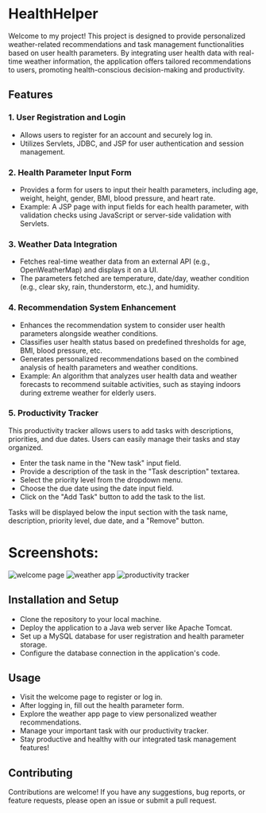 # HealthHelper

Welcome to my project! This project is designed to provide personalized weather-related recommendations and task management functionalities based on user health parameters. By integrating user health data with real-time weather information, the application offers tailored recommendations to users, promoting health-conscious decision-making and productivity.

## Features

### 1. User Registration and Login
- Allows users to register for an account and securely log in.
- Utilizes Servlets, JDBC, and JSP for user authentication and session management.

### 2. Health Parameter Input Form
- Provides a form for users to input their health parameters, including age, weight, height, gender, BMI, blood pressure, and heart rate.
- Example: A JSP page with input fields for each health parameter, with validation checks using JavaScript or server-side validation with Servlets.

### 3. Weather Data Integration
- Fetches real-time weather data from an external API (e.g., OpenWeatherMap) and displays it on a UI.
- The parameters fetched are temperature, date/day, weather condition (e.g., clear sky, rain, thunderstorm, etc.), and humidity.

### 4. Recommendation System Enhancement
- Enhances the recommendation system to consider user health parameters alongside weather conditions.
- Classifies user health status based on predefined thresholds for age, BMI, blood pressure, etc.
- Generates personalized recommendations based on the combined analysis of health parameters and weather conditions.
- Example: An algorithm that analyzes user health data and weather forecasts to recommend suitable activities, such as staying indoors during extreme weather for elderly users.

### 5. Productivity Tracker
This productivity tracker allows users to add tasks with descriptions, priorities, and due dates. Users can easily manage their tasks and stay organized.
- Enter the task name in the "New task" input field.
- Provide a description of the task in the "Task description" textarea.
- Select the priority level from the dropdown menu.
- Choose the due date using the date input field.
- Click on the "Add Task" button to add the task to the list.
  
Tasks will be displayed below the input section with the task name, description, priority level, due date, and a "Remove" button.

# Screenshots:

 ![welcome page](https://github.com/1XANTHE/HealthHelper/assets/150462228/49b627ae-a70d-4aee-a3a1-95f1ba62d56f)
 ![weather app](https://github.com/1XANTHE/HealthHelper/assets/150462228/d2b4087e-35d2-48b4-939e-fbd147ed7266)
 ![productivity tracker](https://github.com/1XANTHE/HealthHelper/assets/150462228/97bbdb3e-8c74-4fbc-9b51-ec517e4fc887)

## Installation and Setup
- Clone the repository to your local machine.
- Deploy the application to a Java web server like Apache Tomcat.
- Set up a MySQL database for user registration and health parameter storage.
- Configure the database connection in the application's code.

## Usage
- Visit the welcome page to register or log in.
- After logging in, fill out the health parameter form.
- Explore the weather app page to view personalized weather recommendations.
- Manage your important task with our productivity tracker.
- Stay productive and healthy with our integrated task management features!

## Contributing
Contributions are welcome! If you have any suggestions, bug reports, or feature requests, please open an issue or submit a pull request.


